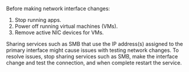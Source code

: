 &NewLine;

Before making network interface changes:

1. Stop running apps.
2. Power off running virtual machines (VMs).
3. Remove active NIC devices for VMs.

Sharing services such as SMB that use the IP address(s) assigned to the primary interface might cause issues with testing network changes.
To resolve issues, stop sharing services such as SMB, make the interface change and test the connection, and when complete restart the service.